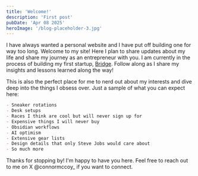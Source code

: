 ```yaml
---
title: 'Welcome!'
description: 'First post'
pubDate: 'Apr 08 2025'
heroImage: '/blog-placeholder-3.jpg'
---
```


I have always wanted a personal website and I have put off building one for way too long. Welcome to my site! Here I plan to share updates about my life and share my journey as an entrepreneur with you. I am currently in the process of building my first startup, <a href="https://buildwithbridge.ai"> Bridge</a>. Follow along as I share my insights and lessons learned along the way!

This is also the perfect place for me to nerd out about my interests and dive deep into the things I obsess over. Just a sample of what you can expect here:
```markdown
- Sneaker rotations
- Desk setups
- Races I think are cool but will never sign up for
- Expensive things I will never buy
- Obsidian workflows 
- AI optimism
- Extensive gear lists
- Design details that only Steve Jobs would care about
- So much more

```
Thanks for stopping by! I'm happy to have you here. Feel free to reach out to me on X @connormccoy_ if you want to connect.